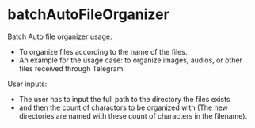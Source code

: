 # batchAutoFileOrganizer
Batch Auto file organizer usage:
* To organize files according to the name of the files.
* An example for the usage case: to organize images, audios, or other files received through Telegram.

User inputs:
* The user has to input the full path to the directory the files exists
* and then the count of charactors to be organized with (The new directories are named with these count of characters in the filename).
